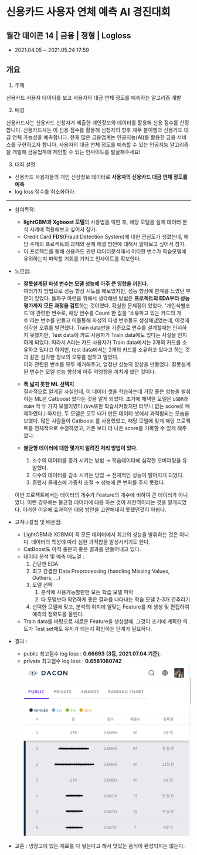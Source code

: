 # 신용카드 사용자 연체 예측 AI 경진대회
## 월간 데이콘 14 | 금융 | 정형 | Logloss
- 2021.04.05 ~ 2021.05.24 17:59

## 개요

1. 주제

신용카드 사용자 데이터를 보고 사용자의 대금 연체 정도를 예측하는 알고리즘 개발 


2. 배경

신용카드사는 신용카드 신청자가 제출한 개인정보와 데이터를 활용해 신용 점수를 산정합니다. 신용카드사는 이 신용 점수를 활용해 신청자의 향후 채무 불이행과 신용카드 대급 연체 가능성을 예측합니다.
현재 많은 금융업계는 인공지능(AI)를 활용한 금융 서비스를 구현하고자 합니다. 사용자의 대금 연체 정도를 예측할 수 있는 인공지능 알고리즘을 개발해 금융업계에 제안할 수 있는 인사이트를 발굴해주세요!


3. 대회 설명

- 신용카드 사용자들의 개인 신상정보 데이터로 **사용자의 신용카드 대금 연체 정도를 예측**
- log loss 점수를 최소화하라.

---
- 참여목적: 
    - **lightGBM과 Xgboost 모델**의 사용법을 익힌 후, 해당 모델을 실제 데이터 분석 사례에 적용해보고 싶어서 참가.
    - Credit Card **FDS**(Fraud Detection System)에 대한 관심도가 생겼는데, 해당 주제의 프로젝트의 과제와 문제 해결 방안에 대해서 알아보고 싶어서 참가.
    - 이 프로젝트를 통해 신용카드 관련 데이터분석에서 어떠한 변수가 학습모델에 유의하는지 파악할 기회를 가지고 인사이트를 확보한다.
    
- 느낀점:  
    - **잘못설계된 파생 변수는 모델 성능에 아주 큰 영향을 끼친다.**  
        여러가지 방법으로 성능 향상 시도를 해보았지만, 성능 향상에 한계를 느꼈던 부분이 있었다. 돌파구 마련을 위해서 생각해낸 방법은 **프로젝트의 EDA부터 성능 평가까지 모든 과정을 검토**하는 것이였다. 확실한 문제점이 있었다. '개인식별코드'에 관련한 변수로, 해당 변수를 Count 한 값을 '소유하고 있는 카드의 개수'라는 변수를 만들고 이를통해 파생의 파생 변수들도 생성해냈었는데, 이것에 심각한 오류를 발견했다. Train data만을 기준으로 변수를 설계할때는 인지하지 못했지만, Test data에 카드 사용자가 Train data에도 있다는 사실을 인지하게 되었다. 따라서 A라는 카드 사용자가 Train data에서는 3개의 카드를 소유하고 있다고 하지만, test data에서는 2개의 카드를 소유하고 있다고 하는 것과 같은 심각한 정보의 오류를 범하고 말았다.  
        이와 관련된 변수를 모두 제거해주고, 엄청난 성능의 향상을 만들었다. 잘못설계된 변수는 모델 성능 향상에 아주 악영향을 끼치게 했던 것이다.
    
    - **폭 넓지 못한  ML 선택지**  
        결과적으로 알게된 사실인데, 이 데이터 셋을 학습하는데 가장 좋은 성능을 발휘하는 ML은 Catboost 였다는 것을 알게 되었다. 초기에 채택한 모델은 ```LGBM```과```XGBM``` 딱 두 가지 모델이였다.(```SVM```또한 학습시켜봤지만 터무니 없는 score로 배제하였다.) 하지만, 두 모델은 모두 내가 만든 데이터 셋에서 과적합되는 모습을 보였다.
        많은 사람들이 Catboost 를 사용했었고, 해당 모델에 맞게 해당 프로젝트를 전체적으로 수정하였고, 기존 보다 더 나은 score를 기록할 수 있게 해주었다.
    
    - **불균형 데이터에 대한 몇가지 알려진 처리 방법이 있다.**
        1. 소수의 데이터를 증가 시키는 방법 → 학습데이터에 심각한 오버피팅을 유발했다.
        2. 다수의 데이터를 감소 시키는 방법 → 전체적인 성능이 떨어지게 되었다.
        3. 훈련시 클래스에 가중치 조절 → 성능에 큰 변화를 주지 못했다.  
       
    이번 프로젝트에서는 데이터의 개수가 Feature의 개수에 비하여 큰 데이터가 아니었다. 이런 경우에는 불균형 데이터에 대응 하는 것이 제한적이라는 것을 알게되었다. 이러한 이유에 효과적인 대응 방안을 고안해내지 못했던것이 아쉽다.
    
    
    
- 고쳐나갈점 및 배운점:
    - LightGBM과 XGBM이 꼭 모든 데이터에서 최고의 성능을 발휘하는 것은 아니다. 데이터의 특성에 따라 심한 과적합을 발생시키기도 한다.
    - CatBoost도 아직 충분히 좋은 결과를 만들어내고 있다.
    - 데이터 분석 및 예측 매뉴얼 :
        1. 간단한 EDA
        2. 최고 간결한 Data Preprocessing (handling Missing Values, Outliers, ...)
        3. 모델 선택
            1. 분석에 사용가능할만한 모든 학습 모델 파악
            2. 타 모델보다 확연하게 좋은 결과를 나타내는 학습 모델 2-3개 간추리기
        4. 선택한 모델에 맞고, 분석의 취지에 알맞는 Feature를 재 생성 및 편집하여 예측의 정확도를 올린다.
    - Train data를 바탕으로 새로운 Feature을 생성할때, 그것이 초기에 계획한 의도가 Test set에도 유지가 되는지 확인하는 단계가 필요하다.
        
        
- 결과 : 
    - public  최고점수 log loss : **0.66693** **(3등, 2021.07.04 기준)**, 
    - private 최고점수 log loss : **0.6581080742**  
    ![ranking image](https://github.com/Gangtaro/data_science_repository/blob/main/COMPETETION_LOG/DACON_210405_credit/ranking.png "2021. 07. 04 기준 public ranking")

- 교훈 : 냉장고에 있는 재료를 다 넣는다고 해서 맛있는 음식이 완성되지는 않는다.